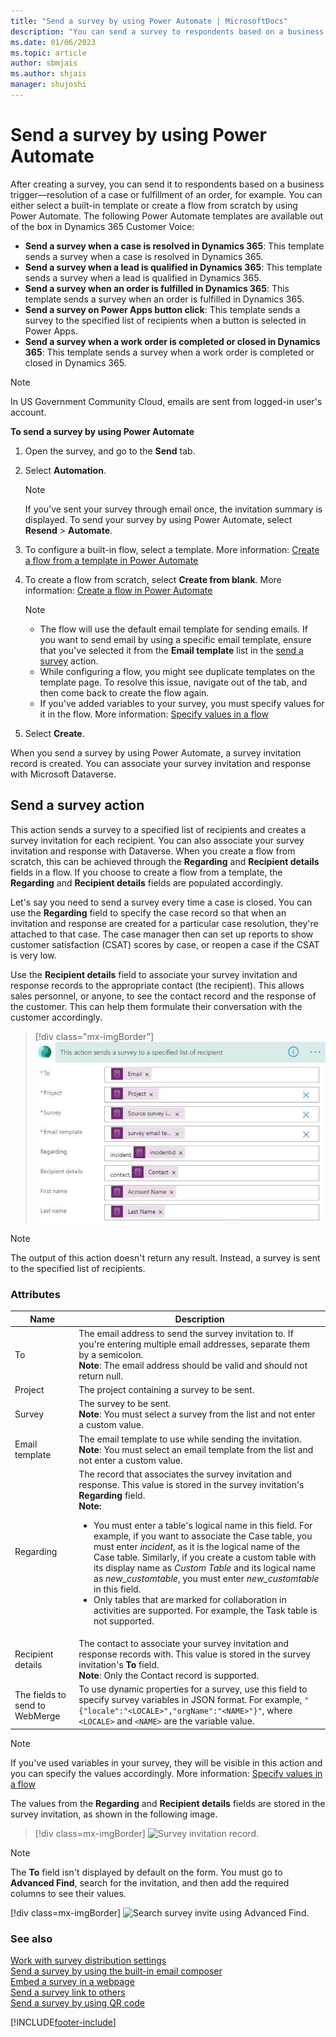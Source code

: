 ```yaml
---
title: "Send a survey by using Power Automate | MicrosoftDocs"
description: "You can send a survey to respondents based on a business trigger such as resolution of a case. This topic explains how to send a survey by using Power Automate."
ms.date: 01/06/2023
ms.topic: article
author: sbmjais
ms.author: shjais
manager: shujoshi
---
```


# Send a survey by using Power Automate

After creating a survey, you can send it to respondents based on a business trigger&#8212;resolution of a case or fulfillment of an order, for example. You can either select a built-in template or create a flow from scratch by using Power Automate. The following Power Automate templates are available out of the box in Dynamics 365 Customer Voice:

- **Send a survey when a case is resolved in Dynamics 365**: This template sends a survey when a case is resolved in Dynamics 365.
- **Send a survey when a lead is qualified in Dynamics 365**: This template sends a survey when a lead is qualified in Dynamics 365.
- **Send a survey when an order is fulfilled in Dynamics 365**: This template sends a survey when an order is fulfilled in Dynamics 365.
- **Send a survey on Power Apps button click**: This template sends a survey to the specified list of recipients when a button is selected in Power Apps.
- **Send a survey when a work order is completed or closed in Dynamics 365**: This template sends a survey when a work order is completed or closed in Dynamics 365.
 
> [!NOTE]
> In US Government Community Cloud, emails are sent from logged-in user's account.

**To send a survey by using Power Automate**

1.  Open the survey, and go to the **Send** tab.

2. Select **Automation**.

    > [!NOTE]
    > If you've sent your survey through email once, the invitation summary is displayed. To send your survey by using Power Automate, select **Resend** > **Automate**.

3.  To configure a built-in flow, select a template. More information: [Create a flow from a template in Power Automate](/flow/get-started-logic-template)

5.  To create a flow from scratch, select **Create from blank**. More information: [Create a flow in Power Automate](/flow/get-started-logic-flow)

    > [!NOTE]
    > - The flow will use the default email template for sending emails. If you want to send email by using a specific email template, ensure that you've selected it from the **Email template** list in the [send a survey](#send-a-survey-action) action.
    > - While configuring a flow, you might see duplicate templates on the template page. To resolve this issue, navigate out of the tab, and then come back to create the flow again.
    > - If you've added variables to your survey, you must specify values for it in the flow. More information: [Specify values in a flow](personalize-survey.md#specify-values-in-a-flow)

5.  Select **Create**.

When you send a survey by using Power Automate, a survey invitation record is created. You can associate your survey invitation and response with Microsoft Dataverse.

## Send a survey action

This action sends a survey to a specified list of recipients and creates a survey invitation for each recipient. You can also associate your survey invitation and response with Dataverse. When you create a flow from scratch, this can be achieved through the **Regarding** and **Recipient details** fields in a flow. If you choose to create a flow from a template, the **Regarding** and **Recipient details** fields are populated accordingly.

Let's say you need to send a survey every time a case is closed. You can use the **Regarding** field to specify the case record so that when an invitation and response are created for a particular case resolution, they're attached to that case. The case manager then can set up reports to show customer satisfaction (CSAT) scores by case, or reopen a case if the CSAT is very low.

Use the **Recipient details** field to associate your survey invitation and response records to the appropriate contact (the recipient). This allows sales personnel, or anyone, to see the contact record and the response of the customer. This can help them formulate their conversation with the customer accordingly.

> [!div class="mx-imgBorder"]
> ![Send a survey action.](media/send-survey-action.png "Send a survey action")

> [!NOTE]
> The output of this action doesn't return any result. Instead, a survey is sent to the specified list of recipients.

### Attributes

|Name|Description|
|---|----|
|To|The email address to send the survey invitation to. If you're entering multiple email addresses, separate them by a semicolon.<br>**Note**: The email address should be valid and should not return null.|
|Project|The project containing a survey to be sent.|
|Survey|The survey to be sent.<br>**Note**: You must select a survey from the list and not enter a custom value.|
|Email template|The email template to use while sending the invitation.<br>**Note**: You must select an email template from the list and not enter a custom value.|
|Regarding|The record that associates the survey invitation and response. This value is stored in the survey invitation's **Regarding** field. <br> **Note:** <ul><li>You must enter a table's logical name in this field. For example, if you want to associate the Case table, you must enter _incident_, as it is the logical name of the Case table. Similarly, if you create a custom table with its display name as _Custom Table_ and its logical name as _new\_customtable_, you must enter _new\_customtable_ in this field.</li><li>Only tables that are marked for collaboration in activities are supported. For example, the Task table is not supported. </li>|
|Recipient details|The contact to associate your survey invitation and response records with. This value is stored in the survey invitation's **To** field.<br>**Note**: Only the Contact record is supported.|
|The fields to send to WebMerge | To use dynamic properties for a survey, use this field to specify survey variables in JSON format. For example, `"{"locale":"<LOCALE>","orgName":"<NAME>"}"`, where ```<LOCALE>``` and ```<NAME>``` are the variable value. |

> [!NOTE]
> If you've used variables in your survey, they will be visible in this action and you can specify the values accordingly. More information: [Specify values in a flow](personalize-survey.md#specify-values-in-a-flow)

The values from the **Regarding** and **Recipient details** fields are stored in the survey invitation, as shown in the following image.

> [!div class=mx-imgBorder]
> ![Survey invitation record.](media/survey-invite.png "Survey invitation record")  

> [!NOTE]
> The **To** field isn't displayed by default on the form. You must go to **Advanced Find**, search for the invitation, and then add the required columns to see their values.
>
> [!div class=mx-imgBorder]
> ![Search survey invite using Advanced Find.](media/survey-invite-adv-find.png "Search survey invitation using Advanced Find") 

### See also

[Work with survey distribution settings](distribution-settings.md)<br>
[Send a survey by using the built-in email composer](send-survey-email.md)<br>
[Embed a survey in a webpage](embed-web-page.md)<br>
[Send a survey link to others](send-survey-link.md)<br>
[Send a survey by using QR code](send-survey-qrcode.md)


[!INCLUDE[footer-include](includes/footer-banner.md)]
